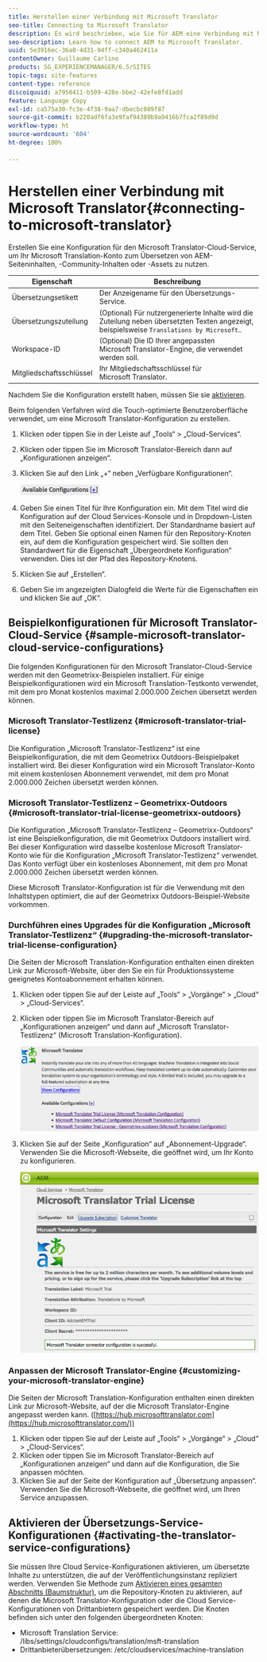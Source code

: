 ```yaml
---
title: Herstellen einer Verbindung mit Microsoft Translator
seo-title: Connecting to Microsoft Translator
description: Es wird beschrieben, wie Sie für AEM eine Verbindung mit Microsoft Translator herstellen.
seo-description: Learn how to connect AEM to Microsoft Translator.
uuid: 5e3916ec-36a0-4d31-94ff-c340a462411a
contentOwner: Guillaume Carlino
products: SG_EXPERIENCEMANAGER/6.5/SITES
topic-tags: site-features
content-type: reference
discoiquuid: a7958411-b509-428e-bbe2-42efe8fd1add
feature: Language Copy
exl-id: ca575a30-fc3e-4f38-9aa7-dbecbc089f87
source-git-commit: b220adf6fa3e9faf94389b9a9416b7fca2f89d9d
workflow-type: ht
source-wordcount: '604'
ht-degree: 100%

---
```


# Herstellen einer Verbindung mit Microsoft Translator{#connecting-to-microsoft-translator}

Erstellen Sie eine Konfiguration für den Microsoft Translator-Cloud-Service, um Ihr Microsoft Translation-Konto zum Übersetzen von AEM-Seiteninhalten, -Community-Inhalten oder -Assets zu nutzen.

| Eigenschaft | Beschreibung |
|---|---|
| Übersetzungsetikett | Der Anzeigename für den Übersetzungs-Service. |
| Übersetzungszuteilung | (Optional) Für nutzergenerierte Inhalte wird die Zuteilung neben übersetzten Texten angezeigt, beispielsweise `Translations by Microsoft`.. |
| Workspace-ID | (Optional) Die ID Ihrer angepassten Microsoft Translator-Engine, die verwendet werden soll. |
| Mitgliedschaftsschlüssel | Ihr Mitgliedschaftsschlüssel für Microsoft Translator. |

Nachdem Sie die Konfiguration erstellt haben, müssen Sie sie [aktivieren](/help/sites-administering/tc-msconf.md#activating-the-translator-service-configurations).

Beim folgenden Verfahren wird die Touch-optimierte Benutzeroberfläche verwendet, um eine Microsoft Translator-Konfiguration zu erstellen.

1. Klicken oder tippen Sie in der Leiste auf „Tools“ > „Cloud-Services“.
1. Klicken oder tippen Sie im Microsoft Translator-Bereich dann auf „Konfigurationen anzeigen“.
1. Klicken Sie auf den Link „+“ neben „Verfügbare Konfigurationen“.

   ![chlimage_1-382](assets/chlimage_1-382.png)

1. Geben Sie einen Titel für Ihre Konfiguration ein. Mit dem Titel wird die Konfiguration auf der Cloud Services-Konsole und in Dropdown-Listen mit den Seiteneigenschaften identifiziert. Der Standardname basiert auf dem Titel. Geben Sie optional einen Namen für den Repository-Knoten ein, auf dem die Konfiguration gespeichert wird. Sie sollten den Standardwert für die Eigenschaft „Übergeordnete Konfiguration“ verwenden. Dies ist der Pfad des Repository-Knotens.
1. Klicken Sie auf „Erstellen“.
1. Geben Sie im angezeigten Dialogfeld die Werte für die Eigenschaften ein und klicken Sie auf „OK“.

## Beispielkonfigurationen für Microsoft Translator-Cloud-Service {#sample-microsoft-translator-cloud-service-configurations}

Die folgenden Konfigurationen für den Microsoft Translator-Cloud-Service werden mit den Geometrixx-Beispielen installiert. Für einige Beispielkonfigurationen wird ein Microsoft Translation-Testkonto verwendet, mit dem pro Monat kostenlos maximal 2.000.000 Zeichen übersetzt werden können.

### Microsoft Translator-Testlizenz {#microsoft-translator-trial-license}

Die Konfiguration „Microsoft Translator-Testlizenz“ ist eine Beispielkonfiguration, die mit dem Geometrixx Outdoors-Beispielpaket installiert wird. Bei dieser Konfiguration wird ein Microsoft Translator-Konto mit einem kostenlosen Abonnement verwendet, mit dem pro Monat 2.000.000 Zeichen übersetzt werden können.

### Microsoft Translator-Testlizenz – Geometrixx-Outdoors {#microsoft-translator-trial-license-geometrixx-outdoors}

Die Konfiguration „Microsoft Translator-Testlizenz – Geometrixx-Outdoors“ ist eine Beispielkonfiguration, die mit Geometrixx Outdoors installiert wird. Bei dieser Konfiguration wird dasselbe kostenlose Microsoft Translator-Konto wie für die Konfiguration „Microsoft Translator-Testlizenz“ verwendet. Das Konto verfügt über ein kostenloses Abonnement, mit dem pro Monat 2.000.000 Zeichen übersetzt werden können.

Diese Microsoft Translator-Konfiguration ist für die Verwendung mit den Inhaltstypen optimiert, die auf der Geometrixx Outdoors-Beispiel-Website vorkommen.

### Durchführen eines Upgrades für die Konfiguration „Microsoft Translator-Testlizenz“ {#upgrading-the-microsoft-translator-trial-license-configuration}

Die Seiten der Microsoft Translation-Konfiguration enthalten einen direkten Link zur Microsoft-Website, über den Sie ein für Produktionssysteme geeignetes Kontoabonnement erhalten können.

1. Klicken oder tippen Sie auf der Leiste auf „Tools“ > „Vorgänge“ > „Cloud“ > „Cloud-Services“.
1. Klicken oder tippen Sie im Microsoft Translator-Bereich auf „Konfigurationen anzeigen“ und dann auf „Microsoft Translator-Testlizenz“ (Microsoft Translation-Konfiguration).

   ![chlimage_1-383](assets/chlimage_1-383.png)

1. Klicken Sie auf der Seite „Konfiguration“ auf „Abonnement-Upgrade“. Verwenden Sie die Microsoft-Webseite, die geöffnet wird, um Ihr Konto zu konfigurieren.

   ![chlimage_1-384](assets/chlimage_1-384.png)

### Anpassen der Microsoft Translator-Engine {#customizing-your-microsoft-translator-engine}

Die Seiten der Microsoft Translation-Konfiguration enthalten einen direkten Link zur Microsoft-Website, auf der die Microsoft Translator-Engine angepasst werden kann. ([https://hub.microsofttranslator.com](https://hub.microsofttranslator.com/))

1. Klicken oder tippen Sie auf der Leiste auf „Tools“ > „Vorgänge“ > „Cloud“ > „Cloud-Services“.
1. Klicken oder tippen Sie im Microsoft Translator-Bereich auf „Konfigurationen anzeigen“ und dann auf die Konfiguration, die Sie anpassen möchten.
1. Klicken Sie auf der Seite der Konfiguration auf „Übersetzung anpassen“. Verwenden Sie die Microsoft-Webseite, die geöffnet wird, um Ihren Service anzupassen.

## Aktivieren der Übersetzungs-Service-Konfigurationen {#activating-the-translator-service-configurations}

Sie müssen Ihre Cloud Service-Konfigurationen aktivieren, um übersetzte Inhalte zu unterstützen, die auf der Veröffentlichungsinstanz repliziert werden. Verwenden Sie Methode zum [Aktivieren eines gesamten Abschnitts (Baumstruktur)](/help/sites-authoring/publishing-pages.md#publishing-and-unpublishing-a-tree), um die Repository-Knoten zu aktivieren, auf denen die Microsoft Translator-Konfiguration oder die Cloud Service-Konfigurationen von Drittanbietern gespeichert werden. Die Knoten befinden sich unter den folgenden übergeordneten Knoten:

* Microsoft Translation Service: /libs/settings/cloudconfigs/translation/msft-translation
* Drittanbieterübersetzungen: /etc/cloudservices/machine-translation
